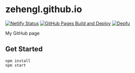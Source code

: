 # zehengl.github.io

[![Netlify Status](https://api.netlify.com/api/v1/badges/38645aee-f01e-4b28-a8a4-deb4fbcd6979/deploy-status)](https://app.netlify.com/sites/zehengl/deploys)
[![GitHub Pages Build and Deploy](https://github.com/zehengl/zehengl.github.io/actions/workflows/gh-pages-build-deploy.yml/badge.svg)](https://github.com/zehengl/zehengl.github.io/actions/workflows/gh-pages-build-deploy.yml)
[![Depfu](https://badges.depfu.com/badges/f2f3a7d8a79ea600361239b0b761a6e2/count.svg)](https://depfu.com/github/zehengl/zehengl.github.io?project_id=23913)

My GitHub page

## Get Started

    npm install
    npm start
